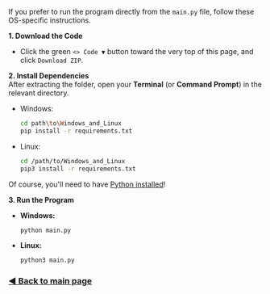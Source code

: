 If you prefer to run the program directly from the `main.py` file, follow these OS-specific instructions.

**1. Download the Code**
- Click the green `<> Code ▼` button toward the very top of this page, and click `Download ZIP`.

**2. Install Dependencies**  
After extracting the folder, open your **Terminal** (or **Command Prompt**) in the relevant directory.

- Windows:
   ```bash
   cd path\to\Windows_and_Linux
   pip install -r requirements.txt
   ```

- Linux:
   ```bash
   cd /path/to/Windows_and_Linux
   pip3 install -r requirements.txt
   ```
Of course, you'll need to have [Python installed](https://www.python.org/downloads/)!

**3. Run the Program**
- **Windows:**
   ```bash
   python main.py
   ```
- **Linux:**
   ```bash
   python3 main.py
   ```

### [**◀️ Back to main page**](https://github.com/theJayTea/WritingTools)